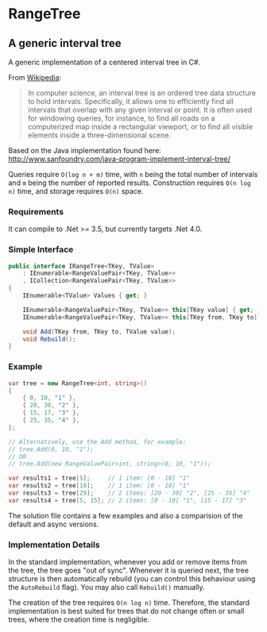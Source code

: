 RangeTree
=========

## A generic interval tree

A generic implementation of a centered interval tree in C#.

From [Wikipedia](http://en.wikipedia.org/wiki/Interval_tree):
> In computer science, an interval tree is an ordered tree data structure to hold intervals. Specifically, it allows one to efficiently find all intervals that overlap with any given interval or point. It is often used for windowing queries, for instance, to find all roads on a computerized map inside a rectangular viewport, or to find all visible elements inside a three-dimensional scene.

Based on the Java implementation found here: http://www.sanfoundry.com/java-program-implement-interval-tree/

Queries require `O(log n + m)` time, with `n` being the total number of intervals and `m` being the number of reported results. Construction requires `O(n log n)` time, and storage requires `O(n)` space.

### Requirements ###

It can compile to .Net >= 3.5, but currently targets .Net 4.0.

### Simple Interface ###

```csharp
public interface IRangeTree<TKey, TValue>
    : IEnumerable<RangeValuePair<TKey, TValue>>
    , ICollection<RangeValuePair<TKey, TValue>>
{
    IEnumerable<TValue> Values { get; }

    IEnumerable<RangeValuePair<TKey, TValue>> this[TKey value] { get; }
    IEnumerable<RangeValuePair<TKey, TValue>> this[TKey from, TKey to] { get; }

    void Add(TKey from, TKey to, TValue value);
    void Rebuild();
}
```
    
### Example ###

```csharp
var tree = new RangeTree<int, string>()
{
    { 0, 10, "1" },
    { 20, 30, "2" },
    { 15, 17, "3" },
    { 25, 35, "4" },
};

// Alternatively, use the Add method, for example:
// tree.Add(0, 10, "1");
// OR
// tree.Add(new RangeValuePair<int, string>(0, 10, "1"));

var results1 = tree[5];     // 1 item: [0 - 10] "1"
var results2 = tree[10];    // 1 item: [0 - 10] "1"
var results3 = tree[29];    // 2 items: [20 - 30] "2", [25 - 35] "4"
var results4 = tree[5, 15]; // 2 items: [0 - 10] "1", [15 - 17] "3"
```
    
The solution file contains a few examples and also a comparision of the default and async versions.
    
### Implementation Details ###

In the standard implementation, whenever you add or remove items from the tree, the tree goes "out of sync". Whenever it is queried next, the tree structure is then automatically rebuild (you can control this behaviour using the `AutoRebuild` flag). You may also call `Rebuild()` manually.

The creation of the tree requires `O(n log n)` time. Therefore, the standard implementation is best suited for trees that do not change often or small trees, where the creation time is negligible.
